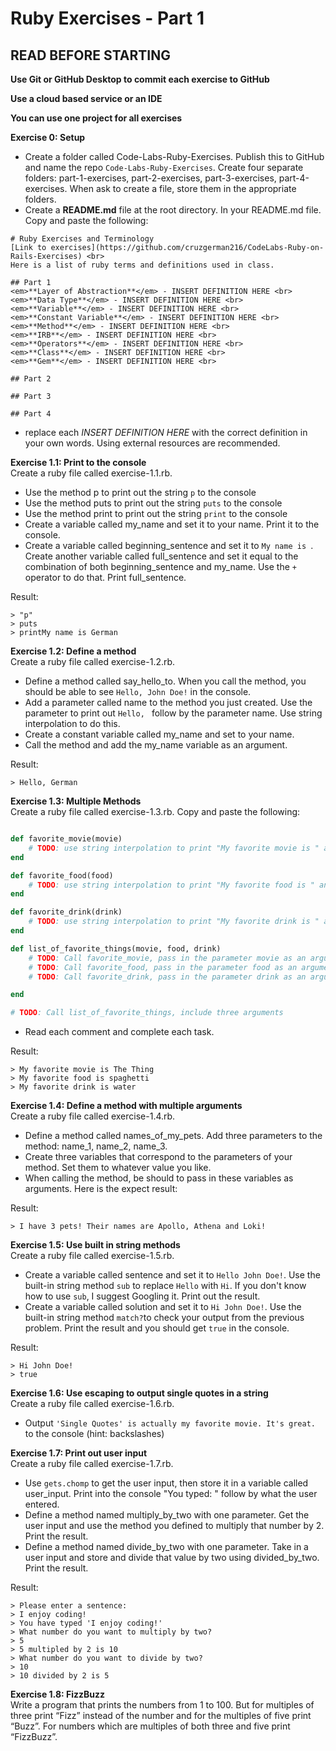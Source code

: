 # Ruby Exercises - Part 1

## READ BEFORE STARTING

**Use Git or GitHub Desktop to commit each exercise to GitHub** <br>

**Use a cloud based service or an IDE**<br>

**You can use one project for all exercises**<br>

**Exercise 0: Setup** 
- Create a folder called Code-Labs-Ruby-Exercises. Publish this to GitHub and name the repo `Code-Labs-Ruby-Exercises`. Create four separate folders: part-1-exercises, part-2-exercises, part-3-exercises, part-4-exercises. When ask to create a file, store them in the appropriate folders. 
- Create a **README.md** file at the root directory. In your README.md file. Copy and paste the following: 

``` 
# Ruby Exercises and Terminology 
[Link to exercises](https://github.com/cruzgerman216/CodeLabs-Ruby-on-Rails-Exercises) <br>
Here is a list of ruby terms and definitions used in class.

## Part 1 
<em>**Layer of Abstraction**</em> - INSERT DEFINITION HERE <br>
<em>**Data Type**</em> - INSERT DEFINITION HERE <br>
<em>**Variable**</em> - INSERT DEFINITION HERE <br>
<em>**Constant Variable**</em> - INSERT DEFINITION HERE <br>
<em>**Method**</em> - INSERT DEFINITION HERE <br>
<em>**IRB**</em> - INSERT DEFINITION HERE <br>
<em>**Operators**</em> - INSERT DEFINITION HERE <br>
<em>**Class**</em> - INSERT DEFINITION HERE <br>
<em>**Gem**</em> - INSERT DEFINITION HERE <br>

## Part 2

## Part 3

## Part 4
```

- replace each <em>INSERT DEFINITION HERE</em> with the correct definition in your own words. Using external resources are recommended.<br>

**Exercise 1.1: Print to the console** <br>
Create a ruby file called exercise-1.1.rb. 
- Use the method p to print out the string `p` to the console
- Use the method puts to print out the string `puts` to the console
- Use the method print to print out the string `print` to the console
- Create a variable called my_name and set it to your name. Print it to the console.
- Create a variable called beginning_sentence and set it to `My name is `. Create another variable called full_sentence and set it equal to the combination of both beginning_sentence and my_name. Use the `+` operator to do that. Print full_sentence. 

Result: 

``` 
> "p"
> puts
> printMy name is German
```
**Exercise 1.2: Define a method** <br>
Create a ruby file called exercise-1.2.rb. 
- Define a method called say_hello_to. When you call the method, you should be able to see `Hello, John Doe!` in the console.
- Add a parameter called name to the method you just created. Use the parameter to print out `Hello, ` follow by the parameter name. Use string interpolation to do this.
- Create a constant variable called my_name and set to your name.
- Call the method and add the my_name variable as an argument.

Result: 
```
> Hello, German
```

**Exercise 1.3: Multiple Methods** <br>
Create a ruby file called exercise-1.3.rb. Copy and paste the following:

```ruby

def favorite_movie(movie)
    # TODO: use string interpolation to print "My favorite movie is " and include the movie parameter.
end

def favorite_food(food)
    # TODO: use string interpolation to print "My favorite food is " and include the food parameter.
end

def favorite_drink(drink)
    # TODO: use string interpolation to print "My favorite drink is " and include the drink parameter.
end 

def list_of_favorite_things(movie, food, drink)
    # TODO: Call favorite_movie, pass in the parameter movie as an argument
    # TODO: Call favorite_food, pass in the parameter food as an argument 
    # TODO: Call favorite_drink, pass in the parameter drink as an argument 

end

# TODO: Call list_of_favorite_things, include three arguments
```

- Read each comment and complete each task.

Result: 
```
> My favorite movie is The Thing
> My favorite food is spaghetti
> My favorite drink is water
```

**Exercise 1.4: Define a method with multiple arguments** <br>
Create a ruby file called exercise-1.4.rb. 

- Define a method called names_of_my_pets. Add three parameters to the method: name_1, name_2, name_3.
- Create three variables that correspond to the parameters of your method. Set them to whatever value you like.
- When calling the method, be should to pass in these variables as arguments. Here is the expect result:

Result: 
```
> I have 3 pets! Their names are Apollo, Athena and Loki!
```

**Exercise 1.5: Use built in string methods** <br>
Create a ruby file called exercise-1.5.rb. 

- Create a variable called sentence and set it to `Hello John Doe!`. Use the built-in string method `sub` to replace `Hello` with `Hi`. If you don't know how to use `sub`, I suggest Googling it. Print out the result. 
- Create a variable called solution and set it to `Hi John Doe!`. Use the built-in string method `match?`to check your output from the previous problem. Print the result and you should get `true` in the console.

Result:
``` 
> Hi John Doe!
> true
```

**Exercise 1.6: Use escaping to output single quotes in a string** <br>
Create a ruby file called exercise-1.6.rb. 

- Output `'Single Quotes' is actually my favorite movie. It's great.` to the console (hint: backslashes)

**Exercise 1.7: Print out user input** <br>
Create a ruby file called exercise-1.7.rb. 

- Use `gets.chomp` to get the user input, then store it in a variable called user_input. Print into the console "You typed: " follow by what the user entered.
- Define a method named multiply_by_two with one parameter. Get the user input and use the method you defined to multiply that number by 2. Print the result.
- Define a method named divide_by_two with one parameter. Take in a user input and store and divide that value by two using divided_by_two. Print the result.

Result:
```
> Please enter a sentence: 
> I enjoy coding!
> You have typed 'I enjoy coding!'
> What number do you want to multiply by two?
> 5
> 5 multipled by 2 is 10
> What number do you want to divide by two?
> 10
> 10 divided by 2 is 5
```

**Exercise 1.8: FizzBuzz** <br>
Write a program that prints the numbers from 1 to 100.
But for multiples of three print “Fizz” instead of the
number and for the multiples of five print “Buzz”. For
numbers which are multiples of both three and five
print “FizzBuzz”.
